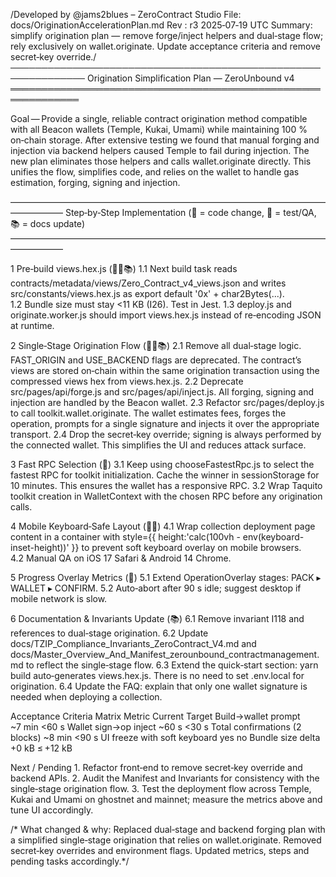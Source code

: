 /Developed by @jams2blues – ZeroContract Studio
File: docs/OriginationAccelerationPlan.md
Rev : r3 2025‑07‑19 UTC
Summary: simplify origination plan — remove forge/inject helpers
and dual‑stage flow; rely exclusively on wallet.originate. Update
acceptance criteria and remove secret‑key override./
──────────────────────────────────────────────────────────────
Origination Simplification Plan — ZeroUnbound v4
═════════════════════════════════════════════════════════════

Goal — Provide a single, reliable contract origination method
compatible with all Beacon wallets (Temple, Kukai, Umami) while
maintaining 100 % on‑chain storage. After extensive testing we
found that manual forging and injection via backend helpers caused
Temple to fail during injection. The new plan eliminates those
helpers and calls wallet.originate directly. This unifies the
flow, simplifies code, and relies on the wallet to handle gas
estimation, forging, signing and injection.

——————————————————————————————————————————
Step‑by‑Step Implementation (🚧 = code change, 🤎 = test/QA, 📚 = docs update)
——————————————————————————————————————————

1 Pre‑build views.hex.js (🚧🤎📚)
1.1 Next build task reads contracts/metadata/views/Zero_Contract_v4_views.json
and writes src/constants/views.hex.js as export default '0x' + char2Bytes(...).
1.2 Bundle size must stay <11 KB (I26). Test in Jest.
1.3 deploy.js and originate.worker.js should import
views.hex.js instead of re‑encoding JSON at runtime.

2 Single‑Stage Origination Flow (🚧🤎📚)
2.1 Remove all dual‑stage logic. FAST_ORIGIN and USE_BACKEND flags are
deprecated. The contract’s views are stored on‑chain within the
same origination transaction using the compressed views hex from
views.hex.js.
2.2 Deprecate src/pages/api/forge.js and src/pages/api/inject.js. All
forging, signing and injection are handled by the Beacon wallet.
2.3 Refactor src/pages/deploy.js to call toolkit.wallet.originate.
The wallet estimates fees, forges the operation, prompts for a
single signature and injects it over the appropriate transport.
2.4 Drop the secret‑key override; signing is always performed by the
connected wallet. This simplifies the UI and reduces attack
surface.

3 Fast RPC Selection (🚧)
3.1 Keep using chooseFastestRpc.js to select the fastest RPC for
toolkit initialization. Cache the winner in sessionStorage for
10 minutes. This ensures the wallet has a responsive RPC.
3.2 Wrap Taquito toolkit creation in WalletContext with the chosen
RPC before any origination calls.

4 Mobile Keyboard‑Safe Layout (🚧🤎)
4.1 Wrap collection deployment page content in a container with
style={{ height:'calc(100vh - env(keyboard-inset-height))' }} to
prevent soft keyboard overlay on mobile browsers.
4.2 Manual QA on iOS 17 Safari & Android 14 Chrome.

5 Progress Overlay Metrics (🚧)
5.1 Extend OperationOverlay stages: PACK ▸ WALLET ▸ CONFIRM.
5.2 Auto‑abort after 90 s idle; suggest desktop if mobile network is slow.

6 Documentation & Invariants Update (📚)
6.1 Remove invariant I118 and references to dual‑stage origination.
6.2 Update docs/TZIP_Compliance_Invariants_ZeroContract_V4.md and
docs/Master_Overview_And_Manifest_zerounbound_contractmanagement.md to
reflect the single‑stage flow.
6.3 Extend the quick‑start section: yarn build auto‑generates
views.hex.js. There is no need to set .env.local for origination.
6.4 Update the FAQ: explain that only one wallet signature is needed
when deploying a collection.

Acceptance Criteria Matrix
Metric	Current	Target
Build→wallet prompt	~7 min	<60 s
Wallet sign→op inject	~60 s	<30 s
Total confirmations (2 blocks)	~8 min	<90 s
UI freeze with soft keyboard	yes	no
Bundle size delta	+0 kB	≤ +12 kB

Next / Pending
1. Refactor front‑end to remove secret‑key override and backend APIs.
2. Audit the Manifest and Invariants for consistency with the single‑stage
origination flow.
3. Test the deployment flow across Temple, Kukai and Umami on ghostnet
and mainnet; measure the metrics above and tune UI accordingly.

/* What changed & why: Replaced dual‑stage and backend forging plan with
a simplified single‑stage origination that relies on wallet.originate.
Removed secret‑key overrides and environment flags. Updated metrics,
steps and pending tasks accordingly.*/